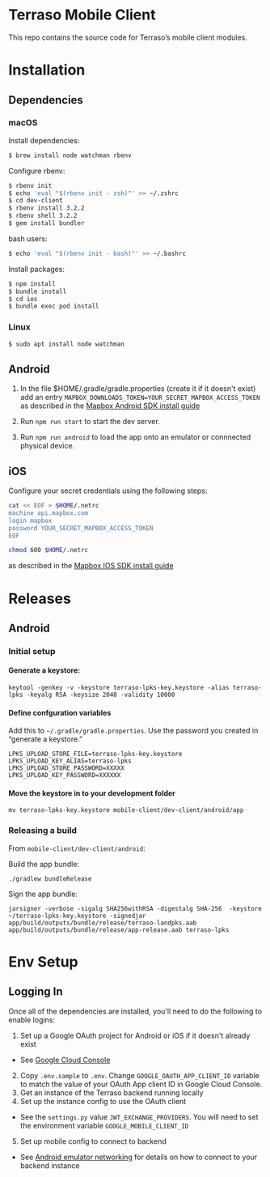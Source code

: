 # Terraso Mobile Client

This repo contains the source code for Terraso’s mobile client modules.

# Installation

## Dependencies

### macOS

Install dependencies:

```sh
$ brew install node watchman rbenv
```

Configure rbenv:

```sh
$ rbenv init
$ echo 'eval "$(rbenv init - zsh)"' >> ~/.zshrc
$ cd dev-client
$ rbenv install 3.2.2
$ rbenv shell 3.2.2
$ gem install bundler
```

bash users:

```sh
$ echo 'eval "$(rbenv init - bash)"' >> ~/.bashrc
```

Install packages:

```sh
$ npm install
$ bundle install
$ cd ios
$ bundle exec pod install
```

### Linux

```sh
$ sudo apt install node watchman
```

## Android

1. In the file $HOME/.gradle/gradle.properties (create it if it doesn't exist) add an entry `MAPBOX_DOWNLOADS_TOKEN=YOUR_SECRET_MAPBOX_ACCESS_TOKEN` as described in the [Mapbox Android SDK install guide](https://docs.mapbox.com/android/maps/guides/install/#configure-credentials)

2. Run `npm run start` to start the dev server.

3. Run `npm run android` to load the app onto an emulator or connnected physical device.

## iOS

Configure your secret credentials using the following steps:

```sh
cat << EOF > $HOME/.netrc
machine api.mapbox.com
login mapbox
password YOUR_SECRET_MAPBOX_ACCESS_TOKEN
EOF
```

```sh
chmod 600 $HOME/.netrc
```

as described in the [Mapbox IOS SDK install guide](https://docs.mapbox.com/ios/maps/guides/install/#configure-credentials)

# Releases

## Android

### Initial setup

#### Generate a keystore:
```
keytool -genkey -v -keystore terraso-lpks-key.keystore -alias terraso-lpks -keyalg RSA -keysize 2048 -validity 10000
```

#### Define confguration variables

Add this to `~/.gradle/gradle.properties`. Use the password you created in “generate a keystore.”
```
LPKS_UPLOAD_STORE_FILE=terraso-lpks-key.keystore
LPKS_UPLOAD_KEY_ALIAS=terraso-lpks
LPKS_UPLOAD_STORE_PASSWORD=XXXXX
LPKS_UPLOAD_KEY_PASSWORD=XXXXXX
```

#### Move the keystore in to your development folder
```
mv terraso-lpks-key.keystore mobile-client/dev-client/android/app
```

### Releasing a build

From `mobile-client/dev-client/android`:

Build the app bundle:
```
./gradlew bundleRelease
```

Sign the app bundle:

```
jarsigner -verbose -sigalg SHA256withRSA -digestalg SHA-256  -keystore ~/terraso-lpks-key.keystore -signedjar app/build/outputs/bundle/release/terraso-landpks.aab  app/build/outputs/bundle/release/app-release.aab terraso-lpks
```

# Env Setup

## Logging In

Once all of the dependencies are installed, you'll need to do the following to enable logins:

1. Set up a Google OAuth project for Android or iOS if it doesn't already exist
- See [Google Cloud Console](https://console.cloud.google.com/)
2. Copy `.env.sample` to `.env`. Change `GOOGLE_OAUTH_APP_CLIENT_ID` variable to match the value of your OAuth App client ID in Google Cloud Console.
3. Get an instance of the Terraso backend running locally
4. Set up the instance config to use the OAuth client
- See the `settings.py` value `JWT_EXCHANGE_PROVIDERS`. You will need to set the environment variable `GOOGLE_MOBILE_CLIENT_ID`
5. Set up mobile config to connect to backend
- See [Android emulator networking](https://developer.android.com/studio/run/emulator-networking.html) for details on how to connect to your backend instance
